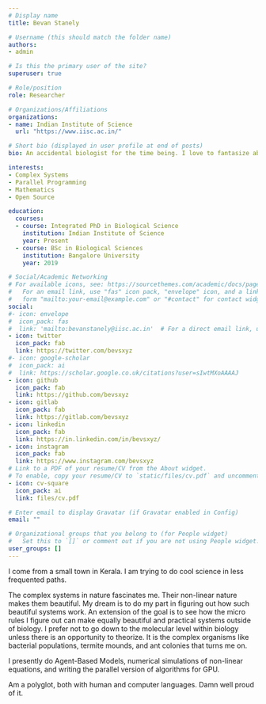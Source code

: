 ```yaml
---
# Display name
title: Bevan Stanely

# Username (this should match the folder name)
authors:
- admin

# Is this the primary user of the site?
superuser: true

# Role/position
role: Researcher

# Organizations/Affiliations
organizations:
- name: Indian Institute of Science
  url: "https://www.iisc.ac.in/"

# Short bio (displayed in user profile at end of posts)
bio: An accidental biologist for the time being. I love to fantasize about duplicating the complex biological systems outside of biology.

interests:
- Complex Systems
- Parallel Programming
- Mathematics
- Open Source

education:
  courses:
  - course: Integrated PhD in Biological Science
    institution: Indian Institute of Science
    year: Present
  - course: BSc in Biological Sciences
    institution: Bangalore University
    year: 2019

# Social/Academic Networking
# For available icons, see: https://sourcethemes.com/academic/docs/page-builder/#icons
#   For an email link, use "fas" icon pack, "envelope" icon, and a link in the
#   form "mailto:your-email@example.com" or "#contact" for contact widget.
social:
#- icon: envelope
#  icon_pack: fas
#  link: 'mailto:bevanstanely@iisc.ac.in'  # For a direct email link, use "mailto:test@example.org".
- icon: twitter
  icon_pack: fab
  link: https://twitter.com/bevsxyz
#- icon: google-scholar
#  icon_pack: ai
#  link: https://scholar.google.co.uk/citations?user=sIwtMXoAAAAJ
- icon: github
  icon_pack: fab
  link: https://github.com/bevsxyz
- icon: gitlab
  icon_pack: fab
  link: https://gitlab.com/bevsxyz
- icon: linkedin
  icon_pack: fab
  link: https://in.linkedin.com/in/bevsxyz/
- icon: instagram
  icon_pack: fab
  link: https://www.instagram.com/bevsxyz
# Link to a PDF of your resume/CV from the About widget.
# To enable, copy your resume/CV to `static/files/cv.pdf` and uncomment the lines below.
- icon: cv-square
  icon_pack: ai
  link: files/cv.pdf

# Enter email to display Gravatar (if Gravatar enabled in Config)
email: ""

# Organizational groups that you belong to (for People widget)
#   Set this to `[]` or comment out if you are not using People widget.
user_groups: []
---
```


I come from a small town in Kerala. I am trying to do cool science in less frequented paths.

The complex systems in nature fascinates me.  Their non-linear nature makes them beautiful. My dream is to do my part in figuring out how such beautiful systems work. An extension of the goal is to see how the micro rules I figure out can make equally beautiful and practical systems outside of biology. I prefer not to go down to the molecular level within biology unless there is an opportunity to theorize. It is the complex organisms like bacterial populations, termite mounds, and ant colonies that turns me on.

I presently do Agent-Based Models, numerical simulations of non-linear equations, and writing the parallel version of algorithms for GPU.

Am a polyglot, both with human and computer languages. Damn well proud of it.
